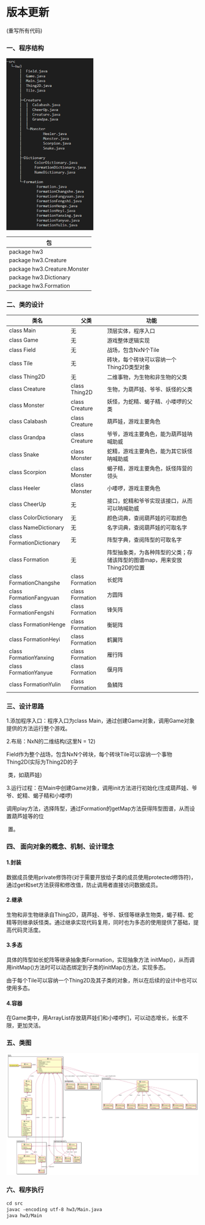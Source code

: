 # 版本更新

(重写所有代码)

### 一、程序结构

<img src="pic/structure.png" style="zoom:70%;" />	

| 包                           |
| ---------------------------- |
| package hw3                  |
| package hw3.Creature         |
| package hw3.Creature.Monster |
| package hw3.Dictionary       |
| package hw3.Formation        |

### 二、类的设计

| 类名                      | 父类            | 功能                                                         |
| ------------------------- | --------------- | ------------------------------------------------------------ |
| class Main                | 无              | 顶层实体，程序入口                                           |
| class Game                | 无              | 游戏整体逻辑实现                                             |
| class Field               | 无              | 战场，包含NxN个Tile                                          |
| class Tile                | 无              | 砖块，每个砖块可以容纳一个Thing2D类型对象                    |
| class Thing2D             | 无              | 二维事物，为生物和非生物的父类                               |
| class Creature            | class Thing2D   | 生物，为葫芦娃、爷爷、妖怪的父类                             |
| class Monster             | class Creature  | 妖怪，为蛇精、蝎子精、小喽啰的父类                           |
| class Calabash            | class Creature  | 葫芦娃，游戏主要角色                                         |
| class Grandpa             | class Creature  | 爷爷，游戏主要角色，能为葫芦娃呐喊助威                       |
| class Snake               | class Monster   | 蛇精，游戏主要角色，能为其它妖怪呐喊助威                     |
| class Scorpion            | class Monster   | 蝎子精，游戏主要角色，妖怪阵营的领头                         |
| class Heeler              | class Monster   | 小喽啰，游戏主要角色                                         |
| class CheerUp             | 无              | 接口，蛇精和爷爷实现该接口，从而可以呐喊助威                 |
| class ColorDictionary     | 无              | 颜色词典，查阅葫芦娃的可取颜色                               |
| class NameDictionary      | 无              | 名字词典，查阅葫芦娃的可取名字                               |
| class FormationDictionary | 无              | 阵型字典，查阅阵型的可取名字                                 |
| class Formation           | 无              | 阵型抽象类，为各种阵型的父类；存储该阵型的图谱map，用来安放Thing2D的位置 |
| class FormationChangshe   | class Formation | 长蛇阵                                                       |
| class FormationFangyuan   | class Formation | 方圆阵                                                       |
| class FormationFengshi    | class Formation | 锋矢阵                                                       |
| class FormationHenge      | class Formation | 衡轭阵                                                       |
| class FormationHeyi       | class Formation | 鹤翼阵                                                       |
| class FormationYanxing    | class Formation | 雁行阵                                                       |
| class FormationYanyue     | class Formation | 偃月阵                                                       |
| class FormationYulin      | class Formation | 鱼鳞阵                                                       |

### 三、设计思路

1.添加程序入口：程序入口为class Main，通过创建Game对象，调用Game对象提供的方法运行整个游戏。

2.布局：NxN的二维结构(这里N = 12)

​			   Field作为整个战场，包含NxN个砖块，每个砖块Tile可以容纳一个事物Thing2D(实际为Thing2D的子

​			   类，如葫芦娃)

3.运行过程：在Main中创建Game对象，调用init方法进行初始化(生成葫芦娃、爷爷、蛇精、蝎子精和小喽啰)

​					  调用play方法，选择阵型，通过Formation的getMap方法获得阵型图谱，从而设置葫芦娃等的位

​					  置。

### 四、 面向对象的概念、机制、设计理念 

#### 1.封装

数据成员使用private修饰符(对于需要开放给子类的成员使用protected修饰符)，通过get和set方法获得和修改值，防止调用者直接访问数据成员。

#### 2.继承

生物和非生物继承自Thing2D，葫芦娃、爷爷、妖怪等继承生物类，蝎子精、蛇精等则继承妖怪类。通过继承实现代码复用，同时也为多态的使用提供了基础，提高代码灵活度。

#### 3.多态

具体的阵型如长蛇阵等继承抽象类Formation，实现抽象方法 initMap()，从而调用initMap()方法时可以动态绑定到子类的initMap()方法，实现多态。

由于每个Tile可以容纳一个Thing2D及其子类的对象，所以在后续的设计中也可以使用多态。

#### 4.容器

在Game类中，用ArrayList存放葫芦娃们和小喽啰们，可以动态增长，长度不限，更加灵活。

### 五、类图

<img src="pic/class.png" style="zoom:100%;" />

### 六、程序执行

```
cd src
javac -encoding utf-8 hw3/Main.java
java hw3/Main
```

